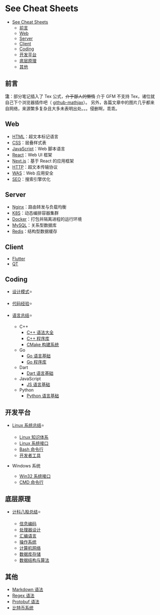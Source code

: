 # See Cheat Sheets

- [See Cheat Sheets](#see-cheat-sheets)
  - [前言](#前言)
  - [Web](#web)
  - [Server](#server)
  - [Client](#client)
  - [Coding](#coding)
  - [开发平台](#开发平台)
  - [底层原理](#底层原理)
  - [其他](#其他)

## 前言

**注**：部分笔记插入了 Tex 公式，~~介于鄙人的懒惰~~ 介于 GFM 不支持 Tex，诸位就自己下个浏览器插件吧（
[github-mathjax](https://chrome.google.com/webstore/detail/mathjax-3-plugin-for-gith/peoghobgdhejhcmgoppjpjcidngdfkod/related?hl=en "如果从Web Store安装失败则尝试手动下载并安装其github源码")）。
另外，各篇文章中的图片几乎都来自网络，来源繁多复杂且大多未表明出处。。。侵删啊，乖乖。

## Web

- [HTML](html.md)：超文本标记语言
- [CSS](css.md)：层叠样式表
- [JavaScript](js.md)：Web 脚本语言
- [React](react.md)：Web UI 框架
- [Next.js](nextjs.md)：基于 React 的应用框架
- [HTTP](http.md)：超文本传输协议
- [WAS](was.md)：Web 应用安全
- [SEO](seo.md)：搜索引擎优化

## Server

- [Nginx](nginx.md)：路由转发与负载均衡
- [K8S](k8s.md)：动态编排容器集群
- [Docker](docker.md)：打包并隔离进程的运行环境
- [MySQL](sql.md)：关系型数据库
- [Redis](redis.md)：结构型数据缓存

## Client

- [Flutter](flutter.md)
- [QT](qt.md)

## Coding

- [设计模式](dspt.md):star:
- [代码经验](coding.md):star:
- [语言总结](langsum.md):star:

  - C++
    - [C++ 语法大全](cpp.md)
    - [C++ 程序库](cpplib.md)
    - [CMake 构建系统](cmake.md)
  - Go
    - [Go 语言基础](go.md)
    - [Go 程序库](golib.md)
  - Dart
    - [Dart 语言基础](dart.md)
  - JavaScript
    - [JS 语言基础](js.md)
  - Python
    - [Python 语言基础](py.md)

## 开发平台

- [Linux 系统总结](linuxsum.md):star:

  - [Linux 知识体系](linux.md)
  - [Linux 系统接口](linuxapi.md)
  - [Bash 命令行](bash.md)
  - [开发者工具](devtool.md)

- Windows 系统
  - [Win32 系统接口](win32.md)
  - [CMD 命令行](cmd.md)

## 底层原理

- [计科八股总结](interview.md):star:

  - [信息编码](code.md)
  - [处理器设计](cpu.md)
  - [汇编语言](asm.md)
  - [操作系统](os.md)
  - [计算机网络](network.md)
  - [数据库存储](innodb.md)
  - [数据结构与算法](dsaa.md)

## 其他

- [Markdown 语法](markdown.md)
- [Regex 语法](regex.md)
- [Protobuf 语法](protobuf.md)
- [比特币系统](bitcoin.md)
